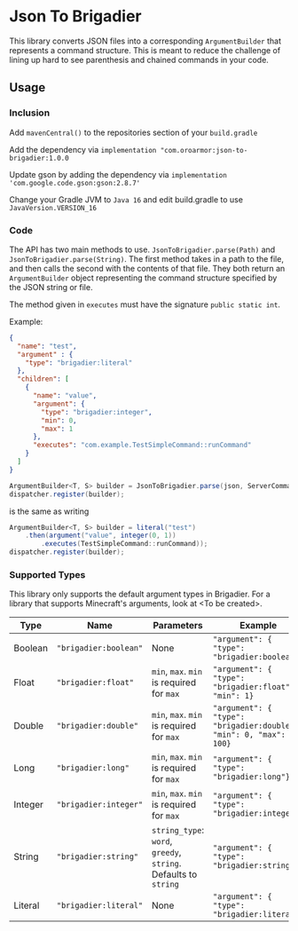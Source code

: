 # Json To Brigadier 

This library converts JSON files into a corresponding `ArgumentBuilder` that represents a command structure. This is meant to reduce the challenge of lining up hard to see parenthesis and chained commands in your code.

## Usage

### Inclusion

Add `mavenCentral()` to the repositories section of your `build.gradle`

Add the dependency via `implementation "com.oroarmor:json-to-brigadier:1.0.0`

Update gson by adding the dependency via `implementation 'com.google.code.gson:gson:2.8.7'`

Change your Gradle JVM to `Java 16` and edit build.gradle to use `JavaVersion.VERSION_16`

### Code

The API has two main methods to use. `JsonToBrigadier.parse(Path)` and `JsonToBrigadier.parse(String)`. The first method takes in a path to the file, and then calls the second with the contents of that file. They both return an `ArgumentBuilder` object representing the command structure specified by the JSON string or file.

The method given in `executes` must have the signature `public static int`.

Example:

```json
{
  "name": "test",
  "argument" : {
    "type": "brigadier:literal"
  },
  "children": [
    {
      "name": "value",
      "argument": {
        "type": "brigadier:integer",
        "min": 0,
        "max": 1
      },
      "executes": "com.example.TestSimpleCommand::runCommand"
    }
  ]
}
```
```java
ArgumentBuilder<T, S> builder = JsonToBrigadier.parse(json, ServerCommandSource.class);
dispatcher.register(builder);
```

is the same as writing
```java
ArgumentBuilder<T, S> builder = literal("test")
    .then(argument("value", integer(0, 1))
        .executes(TestSimpleCommand::runCommand));
dispatcher.register(builder);
```

### Supported Types

This library only supports the default argument types in Brigadier. For a library that supports Minecraft's arguments, look at \<To be created>.

Type | Name | Parameters | Example
---- | ---- | ---------- | -------
Boolean | `"brigadier:boolean"` | None | ```"argument": { "type": "brigadier:boolean"} ```
Float | `"brigadier:float"` | `min`, `max`. `min` is required for `max` | ```"argument": { "type": "brigadier:float", "min": 1} ```
Double | `"brigadier:double"` | `min`, `max`. `min` is required for `max` | ```"argument": { "type": "brigadier:double", "min": 0, "max": 100} ```
Long | `"brigadier:long"` | `min`, `max`. `min` is required for `max` | ```"argument": { "type": "brigadier:long"} ```
Integer | `"brigadier:integer"` | `min`, `max`. `min` is required for `max` | ```"argument": { "type": "brigadier:integer"} ```
String | `"brigadier:string"` | `string_type`: `word`, `greedy`, `string`. Defaults to `string` | ```"argument": { "type": "brigadier:string"} ```
Literal | `"brigadier:literal"` | None | ```"argument": { "type": "brigadier:literal"} ```
